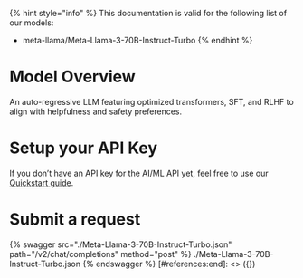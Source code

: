[#references:start]: <> ({ "template": "openapi" })
{% hint style="info" %}
This documentation is valid for the following list of our models:
* meta-llama/Meta-Llama-3-70B-Instruct-Turbo
{% endhint %}

# Model Overview
An auto-regressive LLM featuring optimized transformers, SFT, and RLHF to align with helpfulness and safety preferences.

# Setup your API Key
If you don’t have an API key for the AI/ML API yet, feel free to use our [Quickstart guide](https://docs.aimlapi.com/quickstart/setting-up).

# Submit a request
{% swagger src="./Meta-Llama-3-70B-Instruct-Turbo.json" path="/v2/chat/completions" method="post" %}
./Meta-Llama-3-70B-Instruct-Turbo.json
{% endswagger %}
[#references:end]: <> ({})